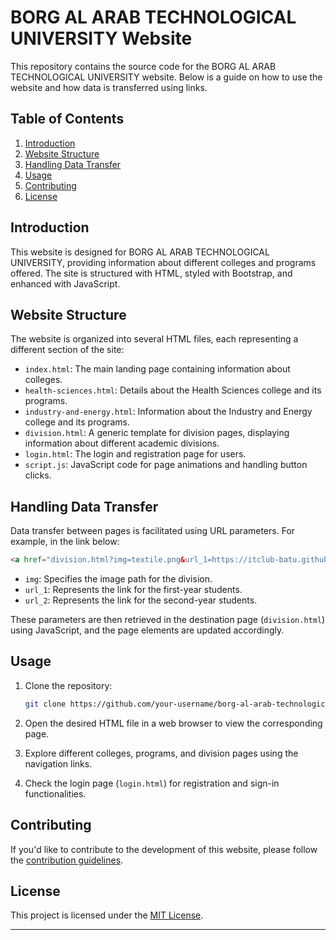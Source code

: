 # BORG AL ARAB TECHNOLOGICAL UNIVERSITY Website

This repository contains the source code for the BORG AL ARAB TECHNOLOGICAL UNIVERSITY website. Below is a guide on how to use the website and how data is transferred using links.

## Table of Contents

1. [Introduction](#introduction)
2. [Website Structure](#website-structure)
3. [Handling Data Transfer](#handling-data-transfer)
4. [Usage](#usage)
5. [Contributing](#contributing)
6. [License](#license)

## Introduction

This website is designed for BORG AL ARAB TECHNOLOGICAL UNIVERSITY, providing information about different colleges and programs offered. The site is structured with HTML, styled with Bootstrap, and enhanced with JavaScript.

## Website Structure

The website is organized into several HTML files, each representing a different section of the site:

- `index.html`: The main landing page containing information about colleges.
- `health-sciences.html`: Details about the Health Sciences college and its programs.
- `industry-and-energy.html`: Information about the Industry and Energy college and its programs.
- `division.html`: A generic template for division pages, displaying information about different academic divisions.
- `login.html`: The login and registration page for users.
- `script.js`: JavaScript code for page animations and handling button clicks.

## Handling Data Transfer

Data transfer between pages is facilitated using URL parameters. For example, in the link below:

```html
<a href="division.html?img=textile.png&url_1=https://itclub-batu.github.io/batu-google-drive/division_1.html&url_2=https://itclub-batu.github.io/batu-google-drive/division_2.html" class="p-2 text-center">
```

- `img`: Specifies the image path for the division.
- `url_1`: Represents the link for the first-year students.
- `url_2`: Represents the link for the second-year students.

These parameters are then retrieved in the destination page (`division.html`) using JavaScript, and the page elements are updated accordingly.

## Usage

1. Clone the repository:

   ```bash
   git clone https://github.com/your-username/borg-al-arab-technological-university.git
   ```

2. Open the desired HTML file in a web browser to view the corresponding page.

3. Explore different colleges, programs, and division pages using the navigation links.

4. Check the login page (`login.html`) for registration and sign-in functionalities.

## Contributing

If you'd like to contribute to the development of this website, please follow the [contribution guidelines](CONTRIBUTING.md).

## License

This project is licensed under the [MIT License](LICENSE).

---
